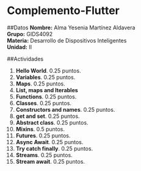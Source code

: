 # Complemento-Flutter

##Datos
**Nombre:** Alma Yesenia Martínez Aldavera  
**Grupo:** GIDS4092  
**Materia:** Desarrollo de Dispositivos Inteligentes  
**Unidad:** II  

##Actividades
1. **Hello World**. 0.25 puntos.
2. **Variables**. 0.25 puntos.
3. **Maps**. 0.25 puntos.
4. **List, maps and Iterables**
5. **Functions**. 0.25 puntos.
6. **Classes**. 0.25 puntos.
7. **Constructors and names**. 0.25 puntos.
8. **get and set**. 0.25 puntos.
9. **Abstract class**. 0.25 puntos.
10. **Mixins**. 0.5 puntos.
11. **Futures**. 0.25 puntos.
12. **Async Await**. 0.25 puntos.
13. **Try catch finally**. 0.25 puntos.
14. **Streams**. 0.25 puntos.
15. **Stream await**. 0.25 puntos.

